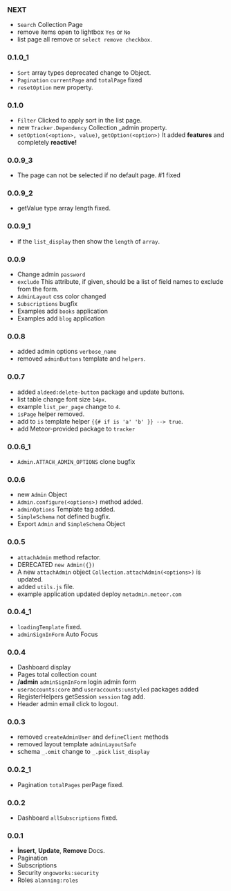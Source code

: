 ### NEXT

* `Search` Collection Page
* remove items open to lightbox `Yes` or `No`
* list page all remove or `select remove checkbox`.

### 0.1.0_1

* `Sort` array types deprecated change to Object.
* `Pagination` `currentPage` and `totalPage` fixed
* `resetOption` new property.


### 0.1.0

* `Filter` Clicked to apply sort in the list page.
* new `Tracker.Dependency` Collection _admin property.
* `setOption(<option>, value)`, `getOption(<option>)` It added **features** and completely **reactive!**

### 0.0.9_3

* The page can not be selected if no default page. #1 fixed

### 0.0.9_2

* getValue type array length fixed.

### 0.0.9_1

* if the `list_display` then show the `length` of `array`.

### 0.0.9 

* Change admin `password`
* `exclude` This attribute, if given, should be a list of field names to exclude from the form.
* `AdminLayout` css color changed
* `Subscriptions` bugfix
* Examples add `books` application
* Examples add `blog` application

### 0.0.8 

* added admin options `verbose_name`
* removed `adminButtons` template and `helpers`.

### 0.0.7

* added `aldeed:delete-button` package and update buttons.
* list table change font size `14px`.
* example `list_per_page` change to `4`.
* `isPage` helper removed.
* add to `is` template helper `{{# if is 'a' 'b' }} --> true`.
* add Meteor-provided package to `tracker`

### 0.0.6_1

* `Admin.ATTACH_ADMIN_OPTIONS` clone bugfix

### 0.0.6

* new `Admin` Object
* `Admin.configure(<options>)` method added.
* `adminOptions` Template tag added.
* `SimpleSchema` not defined bugfix.
* Export `Admin` and `SimpleSchema` Object

### 0.0.5

* `attachAdmin` method refactor.
* DERECATED `new Admin({})`
* A new `attachAdmin` object `Collection.attachAdmin(<options>)` is updated.
* added `utils.js` file.
* example application updated deploy `metadmin.meteor.com`

### 0.0.4_1

* `loadingTemplate` fixed.
* `adminSignInForm` Auto Focus

### 0.0.4

* Dashboard display
* Pages total collection count
* **/admin** `adminSignInForm` login admin form
* `useraccounts:core` and `useraccounts:unstyled` packages added
* RegisterHelpers getSession `session` tag add.
* Header admin email click to logout.

### 0.0.3

* removed `createAdminUser` and `defineClient` methods
* removed layout template `adminLayoutSafe`
* schema `_.omit` change to `_.pick` `list_display`

### 0.0.2_1

* Pagination `totalPages` perPage fixed.

### 0.0.2

* Dashboard `allSubscriptions` fixed.

### 0.0.1

* **İnsert**, **Update**, **Remove** Docs.
* Pagination
* Subscriptions
* Security `ongoworks:security`
* Roles `alanning:roles`
